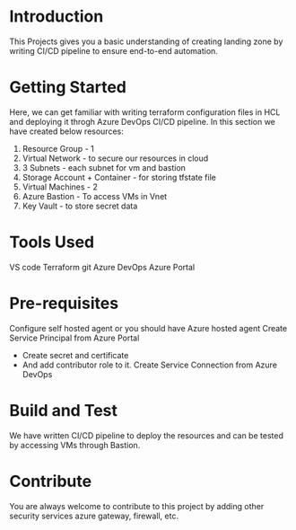 # Introduction 
This Projects gives you a basic understanding of creating landing zone by writing CI/CD pipeline to ensure end-to-end automation. 

# Getting Started
Here, we can get familiar with writing terraform configuration files in HCL and deploying it throgh Azure DevOps CI/CD pipeline. In this section we have created below resources:

1.	Resource Group - 1
2.	Virtual Network - to secure our resources in cloud
3.	3 Subnets - each subnet for vm and bastion
4.	Storage Account + Container - for storing tfstate file
5.  Virtual Machines - 2
6.  Azure Bastion - To access VMs in Vnet
7.  Key Vault - to store secret data

# Tools Used
VS code
Terraform
git
Azure DevOps
Azure Portal

# Pre-requisites
Configure self hosted agent or you should have Azure hosted agent
Create Service Principal from Azure Portal
 - Create secret and certificate
 - And add contributor role to it.
Create Service Connection from Azure DevOps

# Build and Test
We have written CI/CD pipeline to deploy the resources and can be tested by accessing VMs through Bastion. 

# Contribute
You are always welcome to contribute to this project by adding other security services azure gateway, firewall, etc.


